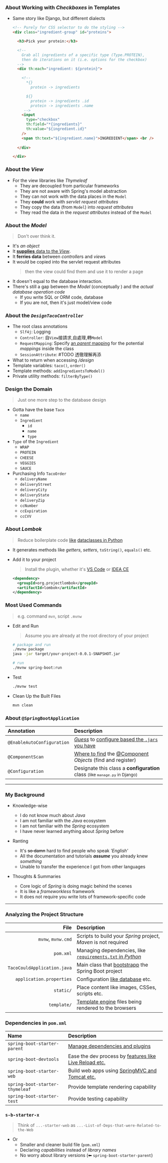 
### About Working with *Checkboxes* in Templates

- Same story like Django, but different dialects

  ```html
  <!-- Purely for CSS selector to do the styling -->
  <div class="ingredient-group" id="proteins">

    <h3>Pick your protein:</h3>

    <!-- 
      Grab all ingredients of a specific type (Type.PROTEIN),
      then do iterations on it (i.e. options for the checkbox)
    -->
    <div th:each="ingredient: ${protein}">

      <!-- 
        *{}
          protein -> ingredients

        ${}
          protein -> ingredients .id
          protein -> ingredients .name
       -->
      <input
        type="checkbox"
        th:field="*{ingredients}"
        th:value="${ingredient.id}"
      />
      <span th:text="${ingredient.name}">INGREDIENT</span> <br />
      
    </div>

  </div>
  ```

### About the *View*

- For the view libraries like *Thymeleaf*
  - They are decoupled from particular frameworks
  - They are not aware with Spring's model abstraction
  - They can not work with the data places in the `Model`
  - They **could** work with *servlet request attributes*
  - They copy the data (from `Model`) into *request attributes*
  - They read the data in the *request attributes* instead of the `Model`

### About the *Model*

> Don't over think it.

- It's *an object*
- It [**supplies** data to the *View*](https://www.baeldung.com/spring-mvc-model-model-map-model-view#model).
- It **ferries data** between *controller*s and *view*s
- It would be copied into the servlet request attributes
  > then the view could find them and use it to render a page
- It doesn't equal to the database interaction.
- There's still a gap between the *Model* (conceptually ) and the *actual database operation code*
  - If you write SQL or ORM code, database
  - If you are not, then it's just model/view code

### About the *`DesignTacoController`*

- The root class annotations
  - `Slf4j`: Logging
  - `Controller`: 自`View`接請求,自處理,轉`Model`
  - `RequestMapping`: Specify [an *parent* mapping](https://stackoverflow.com/q/22702568/6273859) for the potential *mappings* inside the class
  - `SessionAttribute`: #TODO 透徹理解再添
- What to return when accessing */design*
- Template variables: `taco()`, `order()`
- Template methods: `addIngredientsToModel()`
- Private utility methods: `filterByType()`

### Design the Domain

> Just one more step to the database design

- Gotta have the base `Taco`
  - `name`
  - `Ingredient`
    - `id`
    - `name`
    - `type`
- `Type` of the `Ingredient`
  - `WRAP`
  - `PROTEIN`
  - `CHEESE`
  - `VEGGIES`
  - `SAUCE`
- Purchasing Info `TacoOrder`
  - `deliveryName`
  - `deliveryStreet`
  - `deliveryCity`
  - `deliveryState`
  - `deliveryZip`
  - `ccNumber`
  - `ccExpiration`
  - `ccCVV`

### About *Lombok*

> Reduce boilerplate code [like](https://github.com/rayanht/paprika) [dataclasses in Python](https://docs.python.org/3/library/dataclasses.html#module-contents)

- It generates methods like *getters*, *setters*, `toString()`, `equals()` etc.
- Add it to your project
  > Install the plugin, whether it's [VS Code](https://marketplace.visualstudio.com/items?itemName=GabrielBB.vscode-lombok) or [IDEA CE](https://plugins.jetbrains.com/plugin/6317-lombok)

  ```xml
  <dependency>
    <groupId>org.projectlombok</groupId>
    <artifactId>lombok</artifactId>
  </dependency>
  ```

### Most Used Commands

> e.g. command `mvn`, script `.mvnw`

- Edit and Run
  > Assume you are already at the root directory of your project

  ```bash
  # package and run
  ./mvnw package
  java -jar target/your-project-0.0.1-SNAPSHOT.jar

  # run
  ./mvnw spring-boot:run
  ```

- Test

  ```bash
  ./mvnw test
  ```

- Clean Up the Built Files

  ```bash
  mvn clean
  ```

### About `@SpringBootApplication`

| **Annotation** | **Description** |
| :-- | :-- |
| `@EnableAutoConfiguration` | [*Guess*](https://stackoverflow.com/a/35006877/6273859) to [configure based the `.jars` you have](https://docs.spring.io/spring-boot/docs/2.0.x/reference/html/using-boot-auto-configuration.html#using-boot-auto-configuration) |
| `@ComponentScan` | [Where to find](https://www.baeldung.com/spring-bean-annotations#scanning) the [@Component](https://www.baeldung.com/spring-component-annotation#component) *Objects* (find and register) |
| `@Configuration` | Designate this class a **configuration** class <small>(like `manage.py` in Django)</small> |

-----

### My Background

- Knowledge-wise
  - I do not know much about *Java*
  - I am not familiar with the *Java* ecosystem
  - I am not familiar with the *Spring* ecosystem
  - I have never learned anything about *Spring* before

- Ranting
  - It's <del>so damn</del> hard to find people who speak *'English'*
  - All the documentation and tutorials ***assume*** you already knew *something*
  - Unable to transfer the experience I got from other languages

- Thoughts & Summaries
  - Core logic of *Spring* is doing magic behind the scenes
  - It is like a *frameworkless* framework
  - It does not require you write lots of framework-specific code

-----

### Analyzing the Project Structure

| **File** | **Description** |
| --: | :-- |
|  `mvnw`, `mvnw.cmd` | Scripts to build your *Spring* project, *Maven* is not required |
| `pom.xml` | Managing dependencies, like [`requirements.txt` in *Python*](https://stackoverflow.com/a/62419297/6273859) |
| `TacoCouldApplication.java` | Main class that [bootstrapp](https://stackoverflow.com/a/1255796/6273859) the Spring Boot project |
| `application.properties` | Configuration [like database](https://github.com/search?q=application.properties&type=repositories) etc. |
| `static/` | Place content like images, CSSes, scripts etc. |
| `template/` | [Template engine](https://www.baeldung.com/spring-template-engines) files being rendered to the browsers |

### Dependencies in `pom.xml`

| **Name** | **Description** |
| :-- | :-- |
| `spring-boot-starter-parent` | [Manage dependencies and plugins](https://mvnrepository.com/artifact/org.springframework.boot/spring-boot-starter-parent)  |
| `spring-boot-devtools` | Ease the dev process by [features like Live Reload etc.](https://www.baeldung.com/spring-boot-devtools) |
| `spring-boot-starter-web` | Build web apps using [SpringMVC and Tomcat etc.](https://www.baeldung.com/spring-boot-starters#Starter) |
| `spring-boot-starter-thymeleaf` | Provide template rendering capability |
| `spring-boot-starter-test` | Provide testing capability |

### `s-b-starter-x`

> Think of `...-starter-web` as `...-List-of-Deps-that-were-Related-to-the-Web`

- Or
  - Smaller and cleaner build file (`pom.xml`)
  - Declaring *capabilities* instead of *library names*
  - No worry about library versions (⬅︎ `spring-boot-starter-parent`)

<!-- https://github.com/DavidAnson/markdownlint/tree/v0.25.1#configuration -->
<!-- markdownlint-configure-file
{
  "first-line-h1": false,
  "hr-style": {
    "style": "-----"
  },
  "no-inline-html":  {
    "allowed_elements": [
      "small",
      "del"
    ]
  }
}
-->